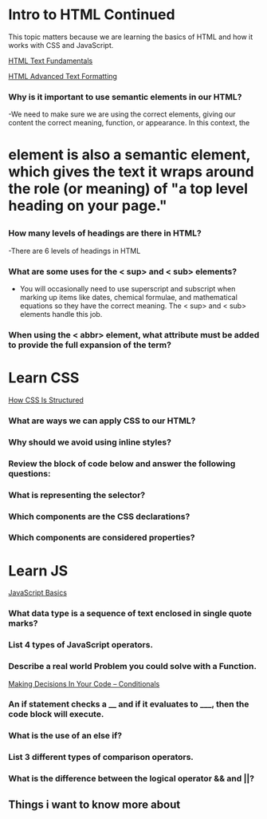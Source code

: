 # Intro to HTML Continued

This topic matters because we are learning the basics of HTML and how it works with CSS and JavaScript.

[HTML Text Fundamentals](https://developer.mozilla.org/en-US/docs/Learn/HTML/Introduction_to_HTML/HTML_text_fundamentals)

[HTML Advanced Text Formatting](https://developer.mozilla.org/en-US/docs/Learn/HTML/Introduction_to_HTML/Advanced_text_formatting)

### Why is it important to use semantic elements in our HTML?

-We need to make sure we are using the correct elements, giving our content the correct meaning, function, or appearance. In this context, the <h1> element is also a semantic element, which gives the text it wraps around the role (or meaning) of "a top level heading on your page."

### How many levels of headings are there in HTML?

-There are 6 levels of headings in HTML

### What are some uses for the < sup> and < sub> elements?

- You will occasionally need to use superscript and subscript when marking up items like dates, chemical formulae, and mathematical equations so they have the correct meaning. The < sup> and < sub> elements handle this job.

### When using the < abbr> element, what attribute must be added to provide the full expansion of the term?

# Learn CSS

[How CSS Is Structured](https://developer.mozilla.org/en-US/docs/Learn/CSS/First_steps/How_CSS_is_structured)

### What are ways we can apply CSS to our HTML?
### Why should we avoid using inline styles?
### Review the block of code below and answer the following questions:
### What is representing the selector?
### Which components are the CSS declarations?
### Which components are considered properties?

# Learn JS

[JavaScript Basics](https://developer.mozilla.org/en-US/docs/Learn/Getting_started_with_the_web/JavaScript_basics)

### What data type is a sequence of text enclosed in single quote marks?
### List 4 types of JavaScript operators.
### Describe a real world Problem you could solve with a Function.

[Making Decisions In Your Code – Conditionals](https://developer.mozilla.org/en-US/docs/Learn/JavaScript/Building_blocks/conditionals)

### An if statement checks a __ and if it evaluates to ___, then the code block will execute.
### What is the use of an else if?
### List 3 different types of comparison operators.
### What is the difference between the logical operator && and ||?


## Things i want to know more about



